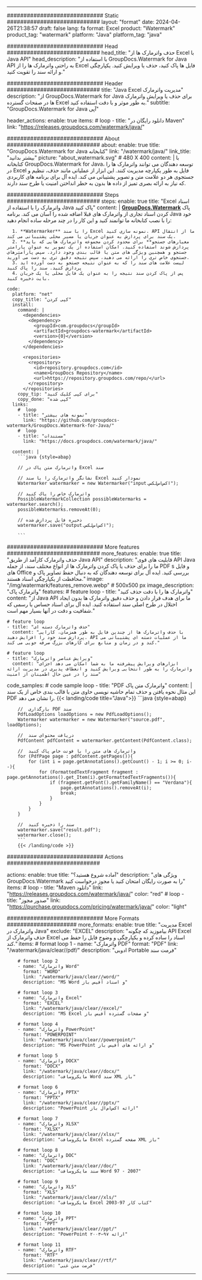 
---
############################# Static ############################
layout: "format"
date:  2024-04-26T21:38:57
draft: false
lang: fa
format: Excel
product: "Watermark"
product_tag: "watermark"
platform: "Java"
platform_tag: "java"

############################# Head ############################
head_title: "حذف واترمارک ها از Excel با Java API"
head_description: "با استفاده از GroupDocs.Watermark for Java API به راحتی واترمارک ها را از Excel فایل ها پاک کنید، حذف یا ویرایش کنید. یکپارچگی و ارائه سند را تقویت کنید."

############################# Header ############################
title: "Java Excel مدیریت واترمارک" 
description: "از GroupDocs.Watermark for Java برای حذف یا ویرایش واترمارک ها در صفحات گسترده Excel به طور موثر و با دقت استفاده کنید."
subtitle: "GroupDocs.Watermark for Java آپی" 

header_actions:
  enable: true
  items:
    #  loop
    - title: "دانلود رایگان در Maven"
      link: "https://releases.groupdocs.com/watermark/java/"
      
############################# About ############################
about:
    enable: true
    title: "GroupDocs.Watermark for Java کتابخانه"
    link: "/watermark/java/"
    link_title: "بیشتر بدانید"
    picture: "about_watermark.svg" # 480 X 400
    content: |
       با کتابخانه GroupDocs.Watermark for Java، توسعه دهندگان می توانند واترمارک ها را در Excel فایل به طور یکپارچه مدیریت کنند. این ابزار از عملیاتی مانند حذف، تنظیم و جستجوی هر دو علامت متن و تصویر پشتیبانی می کند. ایده آل برای برنامه های کاربردی که نیاز به ارائه بصری تمیز از داده ها بدون به خطر انداختن امنیت یا طرح سند دارند.

############################# Steps ############################
steps:
    enable: true
    title: "Excel اسناد واترمارک را با استفاده از Java پاک کنید"
    content: |
      **[GroupDocs.Watermark](https://products.groupdocs.com/watermark/java/)** پاک کردن اسناد تجاری از واترمارک های قبلا اضافه شده را آسان می کند. برنامه Java خود را با نصب کتابخانه ما توانمند کنید و این کار را در چند مرحله ساده انجام دهید:
      
      1. **Watermarker** را با سند Excel نمونه سازی کنید. API ما از انتقال یک سند برای پردازش به عنوان جریان یا مسیر محلی پشتیبانی می کند.
      2. **معیارهای جستجو** برای محدود کردن مجموعه واترمارک هایی که باید پردازش شوند استفاده کنید. امکان استفاده از یک تصویر به عنوان پارامتر جستجو و همچنین ویژگی های متن یا قالب بندی وجود دارد. سپس پارامترهای جستجوی خاص تری را ارائه می دهید، سپس نتیجه دقیق تری به دست می آورید.
      3. لیست علامت های سند را که به عنوان نتیجه جستجو به دست آورده اید پردازش کنید. سند را پاک کنید
      4. پس از پاک کردن سند نتیجه را به عنوان یک فایل محلی یا یک جریان بایت ذخیره کنید.
   
    code:
      platform: "net"
      copy_title: "کپی کردن"
      install:
        command: |
          <dependencies>
            <dependency>
              <groupId>com.groupdocs</groupId>
              <artifactId>groupdocs-watermark</artifactId>
              <version>{0}</version>
            </dependency>
          </dependencies>

          <repositories>
            <repository>
              <id>repository.groupdocs.com</id>
              <name>GroupDocs Repository</name>
              <url>https://repository.groupdocs.com/repo/</url>
            </repository>
          </repositories>
        copy_tip: "برای کپی کلیک کنید"
        copy_done: "کپی شده"
      links:
        #  loop
        - title: "نمونه های بیشتر"
          link: "https://github.com/groupdocs-watermark/GroupDocs.Watermark-for-Java/"
        #  loop
        - title: "مستندات"
          link: "https://docs.groupdocs.com/watermark/java/"
          
      content: |
        ```java {style=abap}

        // واترمارک متن پاک در Excel سند

        // نشانگر واترمارک را با سند Excel نمودار کنید
        Watermarker watermarker = new Watermarker("input.اکس‌اس‌لکس");
        
        // واترمارک خاص را پاک کنید
        PossibleWatermarkCollection possibleWatermarks = watermarker.search();
        possibleWatermarks.removeAt(0);

        // ذخیره فایل پردازش شده
        watermarker.save("output.اکس‌اس‌لکس");
        
        ```    
        
############################# More features ############################
more_features:
  enable: true
  title: "حذف واترمارک کارآمد از طریق Java API"
  description: "قابلیت های قوی API Java ما را برای حذف یا پاک کردن واترمارک ها از انواع مختلف سند، از جمله PDF s و فایل های Office بررسی کنید. ایده آل برای توسعه دهندگان که به دنبال حفظ تصاویر پاک و محافظت از یکپارچگی اسناد هستند."
  image: "/img/watermark/features_remove.webp" # 500x500 px
  image_description: "واترمارک پاک"
  features:
    # feature loop
    - title: "واترمارک ها را با دقت حذف کنید"
      content: "از Java API ما برای هدف قرار دادن و حذف دقیق واترمارک ها بدون ایجاد اختلال در طرح اصلی سند استفاده کنید. ایده آل برای اسناد حساس یا رسمی که شفافیت و دقت در آنها بسیار مهم است."

    # feature loop
    - title: "حذف واترمارک دسته ای"
      content: "با حذف واترمارک ها از چندین فایل به طور همزمان، کارایی پردازش سند خود را افزایش دهید. API ما از عملیات دسته ای پشتیبانی می کند و در زمان و منابع برای کارهای بزرگ صرفه جویی می کند."

    # feature loop
    - title: "ویرایش عناصر واترمارک"
      content: "ابزارهای ویرایش پیشرفته ما به شما امکان می دهد اجزای واترمارک را به طور انتخابی ویرایش کنید و انعطاف پذیری در مدیریت ارائه سند را در عین حال اطمینان از امنیت"
      
  code_samples:
    # code sample loop
    - title: "PDF واترمارک متن پاک"
      content: |
        این مثال نحوه یافتن و حذف تمام حاشیه نویسی حاوی متن با قالب بندی خاص از یک سند PDF را نشان می دهد.
        {{< landing/code title="Java">}}
        ```java {style=abap}
        
        //  بارگذاری PDF سند
        PdfLoadOptions loadOptions = new PdfLoadOptions();
        Watermarker watermarker = new Watermarker("source.pdf", loadOptions);

        //  دریافت محتوای سند
        PdfContent pdfContent = watermarker.getContent(PdfContent.class);

        //  واترمارک های متن را با فونت خاص پاک کنید
        for (PdfPage page : pdfContent.getPages()){
            for (int i = page.getAnnotations().getCount() - 1; i >= 0; i--){
                for (FormattedTextFragment fragment : page.getAnnotations().get_Item(i).getFormattedTextFragments()){
                    if (fragment.getFont().getFamilyName() == "Verdana"){
                        page.getAnnotations().removeAt(i);
                        break;
                    }
                }
            }
        }

        //  سند را ذخیره کنید
        watermarker.save("result.pdf");
        watermarker.close();
        ```
        {{< /landing/code >}}


############################# Actions ############################

actions:
  enable: true
  title: "آماده شروع هستید؟"
  description: "ویژگی های GroupDocs.Watermark را به صورت رایگان امتحان کنید یا مجوز درخواست کنید"
  items:
    #  loop
    - title: "Maven دانلود"
      link: "https://releases.groupdocs.com/watermark/java/"
      color: "red"
        #  loop
    - title: "صدور مجوز"
      link: "https://purchase.groupdocs.com/pricing/watermark/java/"
      color: "light"


############################# More Formats #####################
more_formats:
    enable: true
    title: "مدیریت Excel واترمارک در Java"
    exclude: "EXCEL"
    description: "بیاموزید که چگونه API Excel حذف واترمارک از Excel اسناد را ساده کرده و یکپارچگی و وضوح فایل را حفظ می کند."
    items: 
        # format loop 1
        - name: "واترمارک PDF"
          format: "PDF"
          link: "/watermark/java/clear//pdf/"
          description: "ادوبی Portable فرمت سند"

        # format loop 2
        - name: "واترمارک Word"
          format: "WORD"
          link: "/watermark/java/clear//word/"
          description: "MS Word و اسناد آفیس باز"
          
        # format loop 3
        - name: "واترمارک Excel"
          format: "EXCEL"
          link: "/watermark/java/clear//excel/"
          description: "MS Excel و صفحات گسترده آفیس باز"

        # format loop 4
        - name: "واترمارک PowerPoint"
          format: "POWERPOINT"
          link: "/watermark/java/clear//powerpoint/"
          description: "MS PowerPoint و ارائه های آفیس باز"

        # format loop 5
        - name: "واترمارک DOCX"
          format: "DOCX"
          link: "/watermark/java/clear//docx/"
          description: "مایکروسافت Word سند XML باز"
          
        # format loop 6
        - name: "واترمارک PPTX"
          format: "PPTX"
          link: "/watermark/java/clear//pptx/"
          description: "PowerPoint ارائه اکس‌ام‌ال باز"
          
        # format loop 7
        - name: "واترمارک XLSX"
          format: "XLSX"
          link: "/watermark/java/clear//xlsx/"
          description: "مایکروسافت Excel صفحه گسترده XML باز"

        # format loop 8
        - name: "واترمارک DOC"
          format: "DOC"
          link: "/watermark/java/clear//doc/"
          description: "سند مایکروسافت Word 97 - 2007"

        # format loop 9
        - name: "واترمارک XLS"
          format: "XLS"
          link: "/watermark/java/clear//xls/"
          description: "مایکروسافت Excel کتاب کار 97-2003"

        # format loop 10
        - name: "واترمارک PPT"
          format: "PPT"
          link: "/watermark/java/clear//ppt/"
          description: "PowerPoint ارائه ۹۷—۲۰۰۳"

        # format loop 11
        - name: "واترمارک RTF"
          format: "RTF"
          link: "/watermark/java/clear//rtf/"
          description: "فرمت متن غنی"

---